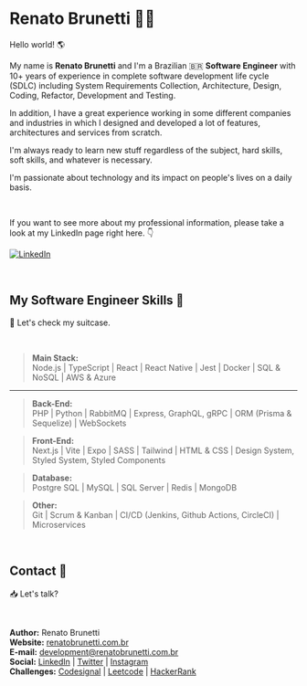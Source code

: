 # Renato Brunetti 🧑‍🚀

Hello world! 🌎<br>

My name is **Renato Brunetti** and I'm a Brazilian 🇧🇷 **Software Engineer** with 10+ years of experience in complete software development life cycle (SDLC) including System Requirements Collection, Architecture, Design, Coding, Refactor, Development and Testing.

In addition, I have a great experience working in some different companies and industries in which I designed and developed a lot of features, architectures and services from scratch.

I'm always ready to learn new stuff regardless of the subject, hard skills, soft skills, and whatever is necessary.

I'm passionate about technology and its impact on people's lives on a daily basis.

<br>

If you want to see more about my professional information, please take a look at my LinkedIn page right here. 👇<br>

[![LinkedIn][linkedin-shield]][linkedin-url]

<br>

## My Software Engineer Skills 💪
👜 Let's check my suitcase.

<br>

> **Main Stack:**<br>
> Node.js |
> TypeScript |
> React |
> React Native |
> Jest |
> Docker |
> SQL & NoSQL |
> AWS & Azure

---

> **Back-End:**<br>
> PHP |
> Python |
> RabbitMQ |
> Express, GraphQL, gRPC |
> ORM (Prisma & Sequelize) |
> WebSockets

> **Front-End:**<br>
> Next.js |
> Vite |
> Expo |
> SASS |
> Tailwind |
> HTML & CSS |
> Design System, Styled System, Styled Components

> **Database:**<br>
> Postgre SQL |
> MySQL |
> SQL Server |
> Redis |
> MongoDB

> **Other:**<br>
> Git |
> Scrum & Kanban |
> CI/CD (Jenkins, Github Actions, CircleCI) |
> Microservices


<br>

## Contact 💬
📥 Let's talk?

<br>

**Author:** Renato Brunetti<br>
**Website:** [renatobrunetti.com.br][website-url]<br>
**E-mail:** [development@renatobrunetti.com.br][email-url]<br>
**Social:** [LinkedIn](https://linkedin.com/in/RenatoCarapiaBrunetti/) | [Twitter](https://twitter.com/RenatoBrunetti) | [Instagram](https://instagram.com/RenatoBrunetti)<br>
**Challenges:** [Codesignal](https://app.codesignal.com/profile/renatobrunetti) | [Leetcode](https://leetcode.com/RenatoBrunetti/) | [HackerRank](https://www.hackerrank.com/RenatoBrunetti)

<!-- Link & Image -->

[website-url]: https://www.renatobrunetti.com.br
[email-url]: mailto:development@renatobrunetti.com.br
[linkedin-shield]: https://img.shields.io/badge/-LinkedIn-%230077B5?style=for-the-badge&logo=linkedin&logoColor=white
[linkedin-url]: https://linkedin.com/in/RenatoCarapiaBrunetti/
